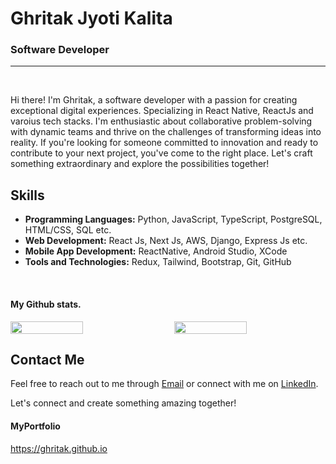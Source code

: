 # Ghritak Jyoti Kalita

### Software Developer

---
<br />

Hi there! I'm Ghritak, a software developer with a passion for creating exceptional digital experiences. Specializing in React Native, ReactJs and varoius tech stacks. I'm enthusiastic about collaborative problem-solving with dynamic teams and thrive on the challenges of transforming ideas into reality. If you're looking for someone committed to innovation and ready to contribute to your next project, you've come to the right place. Let's craft something extraordinary and explore the possibilities together!

## Skills

- **Programming Languages:** Python, JavaScript, TypeScript, PostgreSQL, HTML/CSS, SQL etc.
- **Web Development:** React Js, Next Js, AWS, Django, Express Js etc.
- **Mobile App Development:** ReactNative, Android Studio, XCode
- **Tools and Technologies:** Redux, Tailwind, Bootstrap, Git, GitHub
                  
<br />

#### My Github stats.

<div style="display: flex; flex-wrap: wrap; justify-content: space-between;">
    <img src="https://github-readme-stats.vercel.app/api/top-langs/?username=ghritak&layout=compact&theme=dark" style="width: 48%;">
    <img src="https://github-readme-stats.vercel.app/api?username=ghritak&theme=dark" style="width: 48%;">
</div>

## Contact Me

Feel free to reach out to me through [Email](mailto:ghritakjyotikalita@gmail.com) or connect with me on [LinkedIn](https://www.linkedin.com/in/ghritak-jyoti-kalita-a1915415a/).

Let's connect and create something amazing together!

#### MyPortfolio
https://ghritak.github.io
